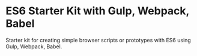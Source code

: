 # ES6 Starter Kit with Gulp, Webpack, Babel

Starter kit for creating simple browser scripts or prototypes with ES6 using Gulp, Webpack, Babel.